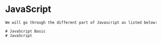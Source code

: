 # JavaScript
    We will go through the different part of Javascript as listed below:
    
    # JavaScript Basic
    # JavaScript